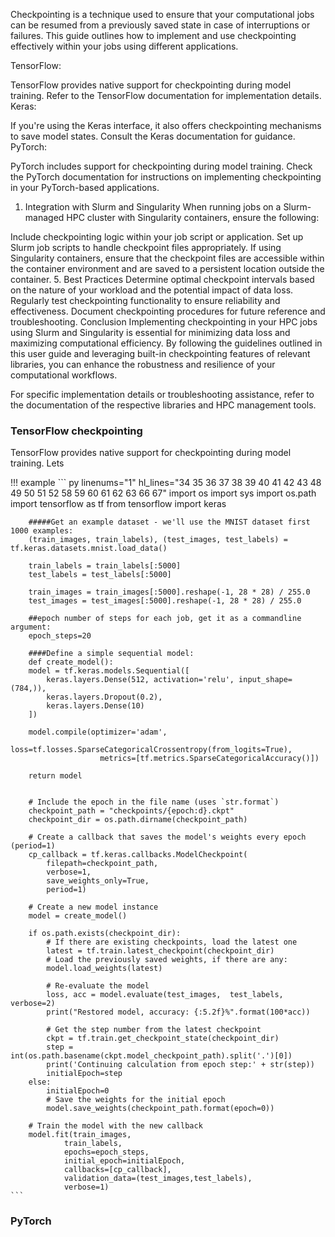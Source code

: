Checkpointing is a technique used to ensure that your computational jobs can be resumed from a previously saved state in case of interruptions or failures. This guide outlines how to implement and use checkpointing effectively within your jobs using different applications.


TensorFlow:

TensorFlow provides native support for checkpointing during model training. Refer to the TensorFlow documentation for implementation details.
Keras:

If you're using the Keras interface, it also offers checkpointing mechanisms to save model states. Consult the Keras documentation for guidance.
PyTorch:

PyTorch includes support for checkpointing during model training. Check the PyTorch documentation for instructions on implementing checkpointing in your PyTorch-based applications.
1. Integration with Slurm and Singularity
When running jobs on a Slurm-managed HPC cluster with Singularity containers, ensure the following:

Include checkpointing logic within your job script or application.
Set up Slurm job scripts to handle checkpoint files appropriately.
If using Singularity containers, ensure that the checkpoint files are accessible within the container environment and are saved to a persistent location outside the container.
5. Best Practices
Determine optimal checkpoint intervals based on the nature of your workload and the potential impact of data loss.
Regularly test checkpointing functionality to ensure reliability and effectiveness.
Document checkpointing procedures for future reference and troubleshooting.
Conclusion
Implementing checkpointing in your HPC jobs using Slurm and Singularity is essential for minimizing data loss and maximizing computational efficiency. By following the guidelines outlined in this user guide and leveraging built-in checkpointing features of relevant libraries, you can enhance the robustness and resilience of your computational workflows.

For specific implementation details or troubleshooting assistance, refer to the documentation of the respective libraries and HPC management tools.


### TensorFlow checkpointing

TensorFlow provides native support for checkpointing during model training. Lets

!!! example
    ``` py linenums="1" hl_lines="34 35 36 37 38 39 40 41 42 43 48 49 50 51 52 58 59 60 61 62 63 66 67"
        import os
        import sys
        import os.path
        import tensorflow as tf
        from tensorflow import keras

        #####Get an example dataset - we'll use the MNIST dataset first 1000 examples:
        (train_images, train_labels), (test_images, test_labels) = tf.keras.datasets.mnist.load_data()

        train_labels = train_labels[:5000]
        test_labels = test_labels[:5000]

        train_images = train_images[:5000].reshape(-1, 28 * 28) / 255.0
        test_images = test_images[:5000].reshape(-1, 28 * 28) / 255.0

        ##epoch number of steps for each job, get it as a commandline argument:
        epoch_steps=20

        ####Define a simple sequential model:
        def create_model():
        model = tf.keras.models.Sequential([
            keras.layers.Dense(512, activation='relu', input_shape=(784,)),
            keras.layers.Dropout(0.2),
            keras.layers.Dense(10)
        ])

        model.compile(optimizer='adam',
                        loss=tf.losses.SparseCategoricalCrossentropy(from_logits=True),
                        metrics=[tf.metrics.SparseCategoricalAccuracy()])

        return model


        # Include the epoch in the file name (uses `str.format`)
        checkpoint_path = "checkpoints/{epoch:d}.ckpt"
        checkpoint_dir = os.path.dirname(checkpoint_path)

        # Create a callback that saves the model's weights every epoch (period=1)
        cp_callback = tf.keras.callbacks.ModelCheckpoint(
            filepath=checkpoint_path, 
            verbose=1, 
            save_weights_only=True,
            period=1)

        # Create a new model instance
        model = create_model()

        if os.path.exists(checkpoint_dir):
            # If there are existing checkpoints, load the latest one
            latest = tf.train.latest_checkpoint(checkpoint_dir)
            # Load the previously saved weights, if there are any:
            model.load_weights(latest)

            # Re-evaluate the model
            loss, acc = model.evaluate(test_images,  test_labels, verbose=2)
            print("Restored model, accuracy: {:5.2f}%".format(100*acc))

            # Get the step number from the latest checkpoint
            ckpt = tf.train.get_checkpoint_state(checkpoint_dir) 
            step = int(os.path.basename(ckpt.model_checkpoint_path).split('.')[0])
            print('Continuing calculation from epoch step:' + str(step)) 
            initialEpoch=step
        else:
            initialEpoch=0
            # Save the weights for the initial epoch
            model.save_weights(checkpoint_path.format(epoch=0))

        # Train the model with the new callback
        model.fit(train_images, 
                train_labels,
                epochs=epoch_steps, 
                initial_epoch=initialEpoch,
                callbacks=[cp_callback],
                validation_data=(test_images,test_labels),
                verbose=1)
    ```


### PyTorch